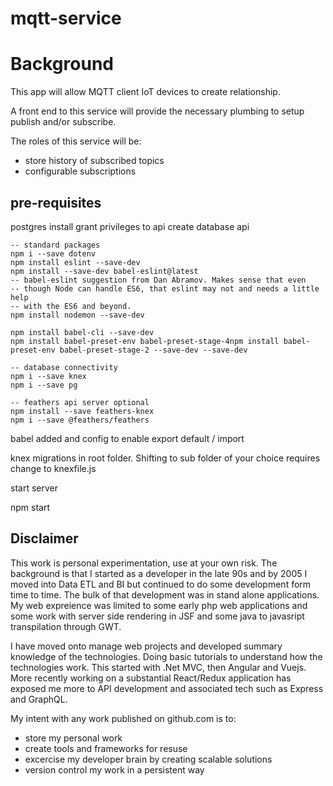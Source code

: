 # mqtt-service

Background
==========

This app will allow MQTT client IoT devices to create relationship.

A front end to this service will provide the necessary plumbing to setup publish and/or subscribe.

The roles of this service will be:
* store history of subscribed topics
* configurable subscriptions



pre-requisites
--------------
postgres install
grant privileges to api
create database api


    -- standard packages
    npm i --save dotenv
    npm install eslint --save-dev
    npm install --save-dev babel-eslint@latest
    -- babel-eslint suggestion from Dan Abramov. Makes sense that even 
    -- though Node can handle ES6, that eslint may not and needs a little help
    -- with the ES6 and beyond.
    npm install nodemon --save-dev

    npm install babel-cli --save-dev
    npm install babel-preset-env babel-preset-stage-4npm install babel-preset-env babel-preset-stage-2 --save-dev --save-dev
    
    -- database connectivity
    npm i --save knex
    npm i --save pg
    
    -- feathers api server optional
    npm install --save feathers-knex
    npm i --save @feathers/feathers

babel added and config to enable export default / import

knex migrations in root folder.
Shifting to sub folder of your choice requires change to knexfile.js

start server

npm start

Disclaimer
----------

This work is personal experimentation, use at your own risk. The background is that I started as a developer in the late 90s and by 2005 I moved into Data ETL and BI but continued to do some development form time to time. The bulk of that development was in stand alone applications. My web expreience was limited to some early php web applications and some work with server side rendering in JSF and some java to javasript transpilation through GWT.

I have moved onto manage web projects and developed summary knowledge of the technologies. Doing basic tutorials to understand how the technologies work. This started with .Net MVC, then Angular and Vuejs. More recently working on a substantial React/Redux application has exposed me more to API development and associated tech such as Express and GraphQL.

My intent with any work published on github.com is to:
- store my personal work
- create tools and frameworks for resuse
- excercise my developer brain by creating scalable solutions
- version control my work in a persistent way




